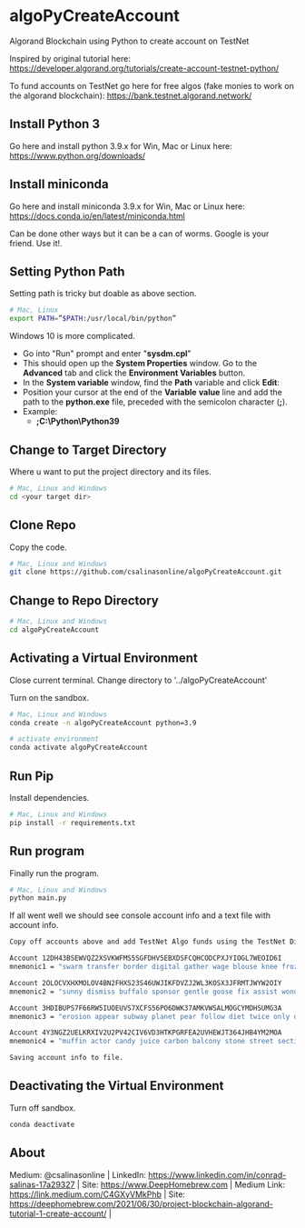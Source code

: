 # algoPyCreateAccount
Algorand Blockchain using Python to create account on TestNet

Inspired by original tutorial here: 
https://developer.algorand.org/tutorials/create-account-testnet-python/

To fund accounts on TestNet go here for free algos (fake monies to work on the algorand blockchain):
https://bank.testnet.algorand.network/


## Install Python 3
Go here and install python 3.9.x for Win, Mac or Linux here: 
https://www.python.org/downloads/

## Install miniconda
Go here and install miniconda 3.9.x for Win, Mac or Linux here: 
https://docs.conda.io/en/latest/miniconda.html

Can be done other ways but it can be a can of worms.  Google is your friend. Use it!.

## Setting Python Path
Setting path is tricky but doable as above section.
```bash
# Mac, Linux
export PATH=”$PATH:/usr/local/bin/python”
```

Windows 10 is more complicated.

- Go into "Run" prompt and enter "**sysdm.cpl**"
- This should open up the **System Properties** window. Go to the **Advanced** tab and click the **Environment Variables** button.
- In the **System variable** window, find the **Path** variable and click **Edit**:
- Position your cursor at the end of the **Variable** **value** line and add the path to the **python.exe** file, preceded with the semicolon character (**;**). 
- Example:
  -  **;C:\Python\Python39**


## Change to Target Directory
Where u want to put the project directory and its files.
```bash
# Mac, Linux and Windows
cd <your target dir>
```

## Clone Repo
Copy the code.
```bash
# Mac, Linux and Windows
git clone https://github.com/csalinasonline/algoPyCreateAccount.git
```

## Change to Repo Directory
```bash
# Mac, Linux and Windows
cd algoPyCreateAccount
```

## Activating a Virtual Environment
Close current terminal.
Change directory to '../algoPyCreateAccount'

Turn on the sandbox.
```bash
# Mac, Linux and Windows
conda create -n algoPyCreateAccount python=3.9

# activate environment
conda activate algoPyCreateAccount
```

## Run Pip
Install dependencies.
```bash
# Mac, Linux and Windows
pip install -r requirements.txt
```

## Run program
Finally run the program.
```bash
# Mac, Linux and Windows
python main.py
```
If all went well we should see console account info and a text file with account info.

```bash
Copy off accounts above and add TestNet Algo funds using the TestNet Dispenser at https://bank.testnet.algorand.network/ copy off the following mnemonic code for use later

Account 12DH43BSEWVQZ2XSVKWFMS5SGFDHV5EBXDSFCQHCODCPXJYIOGL7WEOID6I
mnemonic1 = "swarm transfer border digital gather wage blouse knee frozen cart taxi balance festival helmet radio ill bicycle notice fade hungry stomach shiver kidney abstract bronze"

Account 2OLOCVXHXMOLOV4BN2FHXS23S46UWJIKFDVZJ2WL3KOSX3JFRMTJWYW2OIY
mnemonic2 = "sunny dismiss buffalo sponsor gentle goose fix assist wonder young tag thank exclude decade retire onion birth horse grace album slice armor sketch absorb cereal"

Account 3HDIBUPS7F66RW5IUOEUVS7XCFS56PO6DWK37AMKVWSALMOGCYMDHSUMG3A
mnemonic3 = "erosion appear subway planet pear follow diet twice only delay adult goddess clerk keep raise bind hurdle wire mass animal frequent among month absent time"

Account 4Y3NGZ2UELKRXIV2U2PV42CIV6VD3HTKPGRFEA2UVHEWJT364JHB4YM2MOA
mnemonic4 = "muffin actor candy juice carbon balcony stone street section rival alert little typical muscle legend gallery squirrel daring awake gaze poverty license decade about almost"

Saving account info to file.
```

## Deactivating the Virtual Environment
Turn off sandbox.
```bash
conda deactivate
```

## About
Medium: @csalinasonline |
LinkedIn: https://www.linkedin.com/in/conrad-salinas-17a29327 |
Site: https://www.DeepHomebrew.com |
Medium Link: https://link.medium.com/C4GXyVMkPhb |
Site: https://deephomebrew.com/2021/06/30/project-blockchain-algorand-tutorial-1-create-account/ |